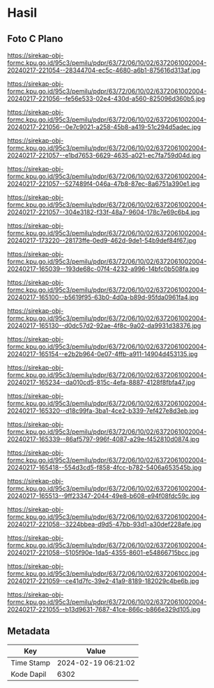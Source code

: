 # Hasil

## Foto C Plano

https://sirekap-obj-formc.kpu.go.id/95c3/pemilu/pdpr/63/72/06/10/02/6372061002004-20240217-221054--28344704-ec5c-4680-a6b1-875616d313af.jpg

https://sirekap-obj-formc.kpu.go.id/95c3/pemilu/pdpr/63/72/06/10/02/6372061002004-20240217-221056--fe56e533-02e4-430d-a560-825096d360b5.jpg

https://sirekap-obj-formc.kpu.go.id/95c3/pemilu/pdpr/63/72/06/10/02/6372061002004-20240217-221056--0e7c9021-a258-45b8-a419-51c294d5adec.jpg

https://sirekap-obj-formc.kpu.go.id/95c3/pemilu/pdpr/63/72/06/10/02/6372061002004-20240217-221057--e1bd7653-6629-4635-a021-ec7fa759d04d.jpg

https://sirekap-obj-formc.kpu.go.id/95c3/pemilu/pdpr/63/72/06/10/02/6372061002004-20240217-221057--527489f4-046a-47b8-87ec-8a6751a390e1.jpg

https://sirekap-obj-formc.kpu.go.id/95c3/pemilu/pdpr/63/72/06/10/02/6372061002004-20240217-221057--304e3182-f33f-48a7-9604-178c7e69c6b4.jpg

https://sirekap-obj-formc.kpu.go.id/95c3/pemilu/pdpr/63/72/06/10/02/6372061002004-20240217-173220--28173ffe-0ed9-462d-9de1-54b9def84f67.jpg

https://sirekap-obj-formc.kpu.go.id/95c3/pemilu/pdpr/63/72/06/10/02/6372061002004-20240217-165039--193de68c-07f4-4232-a996-14bfc0b508fa.jpg

https://sirekap-obj-formc.kpu.go.id/95c3/pemilu/pdpr/63/72/06/10/02/6372061002004-20240217-165100--b5619f95-63b0-4d0a-b89d-95fda0961fa4.jpg

https://sirekap-obj-formc.kpu.go.id/95c3/pemilu/pdpr/63/72/06/10/02/6372061002004-20240217-165130--d0dc57d2-92ae-4f8c-9a02-da9931d38376.jpg

https://sirekap-obj-formc.kpu.go.id/95c3/pemilu/pdpr/63/72/06/10/02/6372061002004-20240217-165154--e2b2b964-0e07-4ffb-a911-14904d453135.jpg

https://sirekap-obj-formc.kpu.go.id/95c3/pemilu/pdpr/63/72/06/10/02/6372061002004-20240217-165234--da010cd5-815c-4efa-8887-4128f8fbfa47.jpg

https://sirekap-obj-formc.kpu.go.id/95c3/pemilu/pdpr/63/72/06/10/02/6372061002004-20240217-165320--d18c99fa-3ba1-4ce2-b339-7ef427e8d3eb.jpg

https://sirekap-obj-formc.kpu.go.id/95c3/pemilu/pdpr/63/72/06/10/02/6372061002004-20240217-165339--86af5797-996f-4087-a29e-f452810d0874.jpg

https://sirekap-obj-formc.kpu.go.id/95c3/pemilu/pdpr/63/72/06/10/02/6372061002004-20240217-165418--554d3cd5-f858-4fcc-b782-5406a653545b.jpg

https://sirekap-obj-formc.kpu.go.id/95c3/pemilu/pdpr/63/72/06/10/02/6372061002004-20240217-165513--9ff23347-2044-49e8-b608-e94f08fdc59c.jpg

https://sirekap-obj-formc.kpu.go.id/95c3/pemilu/pdpr/63/72/06/10/02/6372061002004-20240217-221058--3224bbea-d9d5-47bb-93d1-a30def228afe.jpg

https://sirekap-obj-formc.kpu.go.id/95c3/pemilu/pdpr/63/72/06/10/02/6372061002004-20240217-221058--5105f90e-1da5-4355-8601-e54866715bcc.jpg

https://sirekap-obj-formc.kpu.go.id/95c3/pemilu/pdpr/63/72/06/10/02/6372061002004-20240217-221059--ce41d7fc-39e2-41a9-8189-182029c4be6b.jpg

https://sirekap-obj-formc.kpu.go.id/95c3/pemilu/pdpr/63/72/06/10/02/6372061002004-20240217-221055--b13d9631-7687-41ce-866c-b866e329d105.jpg


## Metadata

| Key        | Value               |
| ---------- | ------------------- |
| Time Stamp | 2024-02-19 06:21:02 |
| Kode Dapil | 6302                |



